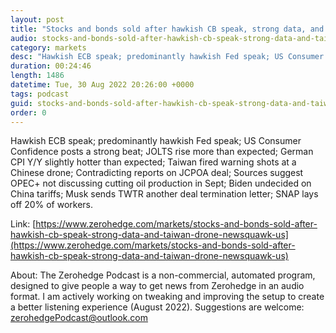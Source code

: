 ```yaml
---
layout: post
title: "Stocks and bonds sold after hawkish CB speak, strong data, and Taiwan drone shots - Newsquawk US Market Wrap"
audio: stocks-and-bonds-sold-after-hawkish-cb-speak-strong-data-and-taiwan-drone-newsquawk-us-0
category: markets
desc: "Hawkish ECB speak; predominantly hawkish Fed speak; US Consumer Confidence posts a strong beat; JOLTS rise more than expected; German CPI Y/Y slightly hotter than expected; Taiwan fired warning shots at a Chinese drone; Contradicting reports on JCPOA deal; Sources suggest OPEC+ not discussing cutting oil production in Sept; Biden undecided on China tariffs; Musk sends TWTR another deal termination letter; SNAP lays off 20% of workers."
duration: 00:24:46
length: 1486
datetime: Tue, 30 Aug 2022 20:26:00 +0000
tags: podcast
guid: stocks-and-bonds-sold-after-hawkish-cb-speak-strong-data-and-taiwan-drone-newsquawk-us-0
order: 0
---
```

Hawkish ECB speak; predominantly hawkish Fed speak; US Consumer Confidence posts a strong beat; JOLTS rise more than expected; German CPI Y/Y slightly hotter than expected; Taiwan fired warning shots at a Chinese drone; Contradicting reports on JCPOA deal; Sources suggest OPEC+ not discussing cutting oil production in Sept; Biden undecided on China tariffs; Musk sends TWTR another deal termination letter; SNAP lays off 20% of workers.

Link: [https://www.zerohedge.com/markets/stocks-and-bonds-sold-after-hawkish-cb-speak-strong-data-and-taiwan-drone-newsquawk-us](https://www.zerohedge.com/markets/stocks-and-bonds-sold-after-hawkish-cb-speak-strong-data-and-taiwan-drone-newsquawk-us)

About: The Zerohedge Podcast is a non-commercial, automated program, designed to give people a way to get news from Zerohedge in an audio format.  I am actively working on tweaking and improving the setup to create a better listening experience (August 2022).  Suggestions are welcome: [zerohedgePodcast@outlook.com](mailto:zerohedgePodcast@outlook.com)